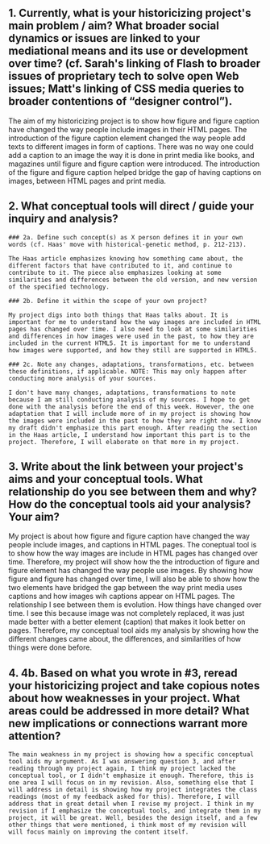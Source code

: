  ## 1. Currently, what is your historicizing project's main problem / aim? What broader social dynamics or issues are linked to your mediational means and its use or development over time? (cf. Sarah's linking of Flash to broader issues of proprietary tech to solve open Web issues; Matt's linking of CSS media queries to broader contentions of “designer control”).

The aim of my historicizing project is to show how figure and figure caption have changed the way people include images in their HTML pages. The introduction of the figure caption element changed the way people add texts to different images in form of captions. There was no way one could add a caption to an image the way it is done in print media like books, and magazines until figure and figure caption were introduced. The introduction of the figure and figure caption helped bridge the gap of having captions on images, between HTML pages and print media.

## 2. What conceptual tools will direct / guide your inquiry and analysis?

	### 2a. Define such concept(s) as X person defines it in your own words (cf. Haas' move with historical-genetic method, p. 212-213).
    
    The Haas article emphasizes knowing how something came about, the different factors that have contributed to it, and continue to contribute to it. The piece also emphasizes looking at some similarities and differences between the old version, and new version of the specified technology.
    
    ### 2b. Define it within the scope of your own project?
    
    My project digs into both things that Haas talks about. It is important for me to understand how the way images are included in HTML pages has changed over time. I also need to look at some similarities and differences in how images were used in the past, to how they are included in the current HTML5. It is important for me to understand how images were supported, and how they still are supported in HTML5. 
    
	### 2c. Note any changes, adaptations, transformations, etc. between these definitions, if applicable. NOTE: This may only happen after conducting more analysis of your sources.
    
    I don't have many changes, adaptations, transformations to note because I am still conducting analysis of my sources. I hope to get done with the analysis before the end of this week. However, the one adaptation that I will include more of in my project is showing how the images were included in the past to how they are right now. I know my draft didn't emphasize this part enough. After reading the section in the Haas article, I understand how important this part is to the project. Therefore, I will elaborate on that more in my project. 

## 3. Write about the link between your project's aims and your conceptual tools. What relationship do you see between them and why? How do the conceptual tools aid your analysis? Your aim?

My project is about how figure and figure caption have changed the way people include images, and captions in HTML pages. The coneptual tool is to show how the way images are include in HTML pages has changed over time. Therefore, my project will show how the the introduction of figure and figure element has changed the way people use images. By showing how figure and figure has changed over time, I will also be able to show how the two elements have bridged the gap between the way print media uses captions and how images wih captions appear on HTML pages. The relationship I see between them is evolution. How things have changed over time. I see this because image was not completely replaced, it was just made better with a better element (caption) that makes it look better on pages. Therefore, my conceptual tool aids my analysis by showing how the different changes came about, the differences, and similarities of how things were done before.

## 4. 4b. Based on what you wrote in #3, reread your historicizing project and take copious notes about how weaknesses in your project. What areas could be addressed in more detail? What new implications or connections warrant more attention?
    
    The main weakness in my project is showing how a specific conceptual tool aids my argument. As I was answering question 3, and after reading through my project again, I think my project lacked the conceptual tool, or I didn't emphasize it enough. Therefore, this is one area I will focus on in my revision. Also, something else that I will address in detail is showing how my project integrates the class readings (most of my feedback asked for this). Therefore, I will address that in great detail when I revise my project. I think in my revision if I emphasize the conceptual tools, and integrate them in my project, it will be great. Well, besides the design itself, and a few other things that were mentioned, i think most of my revision will will focus mainly on improving the content itself. 
